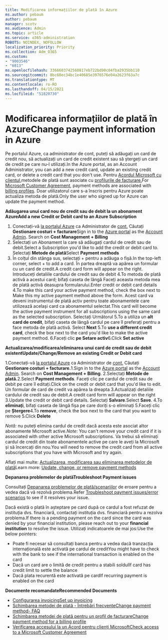 ```yaml
---
title: Modificarea informațiilor de plată în Azure
ms.author: pebaum
author: pebaum
manager: scotv
ms.audience: Admin
ms.topic: article
ms.service: o365-administration
ROBOTS: NOINDEX, NOFOLLOW
localization_priority: Priority
ms.collection: Adm_O365
ms.custom:
- "9003546"
- "6813"
ms.openlocfilehash: 3366603742560817eb722bd90c04fba2935bb110
ms.sourcegitcommit: 8bc60ec34bc1e40685e3976576e04a2623f63a7c
ms.translationtype: MT
ms.contentlocale: ro-RO
ms.lasthandoff: 04/15/2021
ms.locfileid: "51820730"
---
```

# <a name="change-payment-information-in-azure"></a><span data-ttu-id="ba98f-102">Modificarea informațiilor de plată în Azure</span><span class="sxs-lookup"><span data-stu-id="ba98f-102">Change payment information in Azure</span></span>

<span data-ttu-id="ba98f-103">Pe portalul Azure, ca administrator de cont, puteți să adăugați un card de credit nou, să actualizați un card de credit existent sau să ștergeți un card de credit pe care nu-l utilizați.</span><span class="sxs-lookup"><span data-stu-id="ba98f-103">In the Azure portal, as an Account Administrator, you can add a new credit card, update an existing credit card, or delete a credit card that you don't use.</span></span> <span data-ttu-id="ba98f-104">Pentru [Acordul Microsoft cu clientul,](https://docs.microsoft.com/azure/billing/billing-how-to-change-credit-card?WT.mc_id=Portal-Microsoft_Azure_Support#check-access-to-a-microsoft-customer-agreement)metodele de plată sunt asociate cu [profilurile de facturare.](https://docs.microsoft.com/azure/billing/billing-how-to-change-credit-card?WT.mc_id=Portal-Microsoft_Azure_Support#change-payment-method-for-a-billing-profile)</span><span class="sxs-lookup"><span data-stu-id="ba98f-104">For [Microsoft Customer Agreement](https://docs.microsoft.com/azure/billing/billing-how-to-change-credit-card?WT.mc_id=Portal-Microsoft_Azure_Support#check-access-to-a-microsoft-customer-agreement), payment methods are associated with [billing profiles](https://docs.microsoft.com/azure/billing/billing-how-to-change-credit-card?WT.mc_id=Portal-Microsoft_Azure_Support#change-payment-method-for-a-billing-profile).</span></span> <span data-ttu-id="ba98f-105">Doar utilizatorul care s-a înscris pentru Azure poate actualiza metoda de plată.</span><span class="sxs-lookup"><span data-stu-id="ba98f-105">Only the user who signed up for Azure can update the payment method.</span></span>

<span data-ttu-id="ba98f-106">**Adăugarea unui card nou de credit sau de debit la un abonament Azure**</span><span class="sxs-lookup"><span data-stu-id="ba98f-106">**Add a new Credit or Debit card to an Azure Subscription**</span></span>

1. <span data-ttu-id="ba98f-107">Conectați-vă [la portalul Azure](https://portal.azure.com/) ca Administrator de [cont.](https://docs.microsoft.com/azure/billing/billing-subscription-transfer?WT.mc_id=Portal-Microsoft_Azure_Support#whoisaa) Căutați **Gestionare costuri + facturare**</span><span class="sxs-lookup"><span data-stu-id="ba98f-107">Sign in to the [Azure portal](https://portal.azure.com/) as the [Account Admin](https://docs.microsoft.com/azure/billing/billing-subscription-transfer?WT.mc_id=Portal-Microsoft_Azure_Support#whoisaa). Search on **Cost Management + Billing**</span></span>
2. <span data-ttu-id="ba98f-108">Selectați un Abonament la care să adăugați cardul de credit sau de debit.</span><span class="sxs-lookup"><span data-stu-id="ba98f-108">Select a Subscription you'd like to add the credit or debit card to.</span></span> <span data-ttu-id="ba98f-109">Selectați **Metode de plată**</span><span class="sxs-lookup"><span data-stu-id="ba98f-109">Select **Payment methods**</span></span>
3. <span data-ttu-id="ba98f-110">În colțul din stânga sus, selectați + pentru a adăuga o fișă.</span><span class="sxs-lookup"><span data-stu-id="ba98f-110">In the top-left corner, select + to add a card.</span></span> <span data-ttu-id="ba98f-111">În partea dreaptă va apărea un formular cu un card de credit.</span><span class="sxs-lookup"><span data-stu-id="ba98f-111">A credit card form will appear on the right.</span></span> <span data-ttu-id="ba98f-112">Introduceți detaliile cardului de credit sau de debit 4.To metoda de plată activă a acestui card; bifați caseta de lângă Faceți aceasta metoda mea de plată activă deasupra formularului.</span><span class="sxs-lookup"><span data-stu-id="ba98f-112">Enter credit or debit card details 4.To make this card your active payment method, check the box next to Make this my active payment method above the form.</span></span> <span data-ttu-id="ba98f-113">Acest card va deveni instrumentul de plată activ pentru toate abonamentele care utilizează același card ca abonamentul selectat.</span><span class="sxs-lookup"><span data-stu-id="ba98f-113">This card will become the active payment instrument for all subscriptions using the same card as the selected subscription.</span></span> <span data-ttu-id="ba98f-114">Selectați Următorul 5.To a utiliza un **alt card de credit**, bifați caseta de lângă cardul pe care îl preferați pentru a face metoda de plată activă. </span><span class="sxs-lookup"><span data-stu-id="ba98f-114">Select **Next** 5.To **use a different credit card**, check the box next to the card you'd like to make the active payment method.</span></span>
<span data-ttu-id="ba98f-115">6.Faceți clic **pe Setare activ**</span><span class="sxs-lookup"><span data-stu-id="ba98f-115">6.Click **Set active**</span></span>

<span data-ttu-id="ba98f-116">**Actualizarea/modificarea/eliminarea unui card de credit sau de debit existent**</span><span class="sxs-lookup"><span data-stu-id="ba98f-116">**Update/Change/Remove an existing Credit or Debit card**</span></span>

<span data-ttu-id="ba98f-117">1.Conectați-vă [la portalul Azure](https://portal.azure.com/) ca Administrator de [cont.](https://docs.microsoft.com/azure/billing/billing-subscription-transfer?WT.mc_id=Portal-Microsoft_Azure_Support#whoisaa) Căutați **Gestionare costuri + facturare.**</span><span class="sxs-lookup"><span data-stu-id="ba98f-117">1.Sign in to the [Azure portal](https://portal.azure.com/) as the [Account Admin](https://docs.microsoft.com/azure/billing/billing-subscription-transfer?WT.mc_id=Portal-Microsoft_Azure_Support#whoisaa). Search on **Cost Management + Billing**.</span></span>
<span data-ttu-id="ba98f-118">2.Selectați **Metode de plată.**</span><span class="sxs-lookup"><span data-stu-id="ba98f-118">2.Select **Payment methods**.</span></span> <span data-ttu-id="ba98f-119">Faceți clic pe cardul de credit sau de debit pe care îl editați.</span><span class="sxs-lookup"><span data-stu-id="ba98f-119">Click on the credit or debit card that you'd like to edit.</span></span> <span data-ttu-id="ba98f-120">Un formular de card de credit va apărea la dreapta 3.Actualizați detaliile cardului de credit sau de debit.</span><span class="sxs-lookup"><span data-stu-id="ba98f-120">A credit card form will appear on the right 3.Update the credit or debit card details.</span></span> <span data-ttu-id="ba98f-121">Selectați **Salvare**.</span><span class="sxs-lookup"><span data-stu-id="ba98f-121">Select **Save**.</span></span>
<span data-ttu-id="ba98f-122">4.To **eliminați**, bifați caseta de lângă fișa pe care doriți s-o eliminați 5.Faceți clic pe **Ștergere**</span><span class="sxs-lookup"><span data-stu-id="ba98f-122">4.To **remove**, check the box next to the card that you want to remove 5.Click **Delete**</span></span>

<span data-ttu-id="ba98f-123">_Notă:_ nu puteți elimina cardul de credit dacă acesta este asociat altor abonamente Microsoft active.</span><span class="sxs-lookup"><span data-stu-id="ba98f-123">_Note_: You can't remove your credit card if it is associated with other active Microsoft subscriptions.</span></span> <span data-ttu-id="ba98f-124">Va trebui să eliminați cardul de credit din toate abonamentele active pe care le aveți la Microsoft și să încercați din nou.</span><span class="sxs-lookup"><span data-stu-id="ba98f-124">You will need to remove the credit card from all active subscriptions that you have with Microsoft and try again.</span></span>

<span data-ttu-id="ba98f-125">Aflați mai multe: [Actualizarea, modificarea sau eliminarea metodelor de plată](https://docs.microsoft.com/azure/billing/billing-how-to-change-credit-card?WT.mc_id=Portal-Microsoft_Azure_Support)</span><span class="sxs-lookup"><span data-stu-id="ba98f-125">Learn more: [Update, change, or remove payment methods](https://docs.microsoft.com/azure/billing/billing-how-to-change-credit-card?WT.mc_id=Portal-Microsoft_Azure_Support)</span></span>

<span data-ttu-id="ba98f-126">**Depanarea problemelor de plată**</span><span class="sxs-lookup"><span data-stu-id="ba98f-126">**Troubleshoot Payment issues**</span></span>

<span data-ttu-id="ba98f-127">Consultați [Depanarea problemelor de plată/scenariilor](https://support.microsoft.com/help/4505172/troubleshooting-payment-issues) de eroare pentru a vedea dacă vă rezolvă problema.</span><span class="sxs-lookup"><span data-stu-id="ba98f-127">Refer [Troubleshoot payment issues/error scenarios](https://support.microsoft.com/help/4505172/troubleshooting-payment-issues) to see if it resolves your issue.</span></span>

<span data-ttu-id="ba98f-128">Dacă există o plată în așteptare pe card după ce cardul a fost  refuzat de instituția dvs. financiară, contactați instituția dvs. financiară pentru a rezolva problema.</span><span class="sxs-lookup"><span data-stu-id="ba98f-128">If there is a pending payment on the card since the card was denied by your financial institution, please reach out to your **financial institution** to resolve the issue.</span></span> <span data-ttu-id="ba98f-129">Utilizați indicatoarele de mai jos:</span><span class="sxs-lookup"><span data-stu-id="ba98f-129">Use the below pointers:</span></span>

- <span data-ttu-id="ba98f-130">Poate fi necesar să consultați banca pentru a vedea dacă tranzacția internațională este activată pe cardul de credit</span><span class="sxs-lookup"><span data-stu-id="ba98f-130">You might have to check with the bank to see if the international transaction is enabled on the card</span></span>
- <span data-ttu-id="ba98f-131">Dacă un card are o limită de credit pentru a stabili soldul</span><span class="sxs-lookup"><span data-stu-id="ba98f-131">If card has credit limit to settle the balance</span></span>
- <span data-ttu-id="ba98f-132">Dacă plata recurentă este activată pe card</span><span class="sxs-lookup"><span data-stu-id="ba98f-132">If recurring payment is enabled on the card</span></span>

<span data-ttu-id="ba98f-133">**Documente recomandate**</span><span class="sxs-lookup"><span data-stu-id="ba98f-133">**Recommended Documents**</span></span>

- [<span data-ttu-id="ba98f-134">Configurarea invoicing</span><span class="sxs-lookup"><span data-stu-id="ba98f-134">Set up invoicing</span></span>](https://azure.microsoft.com/pricing/invoicing/)
- [<span data-ttu-id="ba98f-135">Schimbarea metodei de plată - Întrebări frecvente</span><span class="sxs-lookup"><span data-stu-id="ba98f-135">Change payment method- FAQ</span></span>](https://docs.microsoft.com/azure/billing/billing-how-to-change-credit-card?WT.mc_id=Portal-Microsoft_Azure_Support#frequently-asked-questions)
- [<span data-ttu-id="ba98f-136">Schimbarea metodei de plată pentru un profil de facturare</span><span class="sxs-lookup"><span data-stu-id="ba98f-136">Change payment method for a billing profile</span></span>](https://docs.microsoft.com/azure/billing/billing-how-to-change-credit-card?WT.mc_id=Portal-Microsoft_Azure_Support#change-payment-method-for-a-billing-profile)
- [<span data-ttu-id="ba98f-137">Verificarea accesului la un Acord pentru clienți Microsoft</span><span class="sxs-lookup"><span data-stu-id="ba98f-137">Check access to a Microsoft Customer Agreement</span></span>](https://docs.microsoft.com/azure/billing/billing-how-to-change-credit-card?WT.mc_id=Portal-Microsoft_Azure_Support#check-access-to-a-microsoft-customer-agreement)